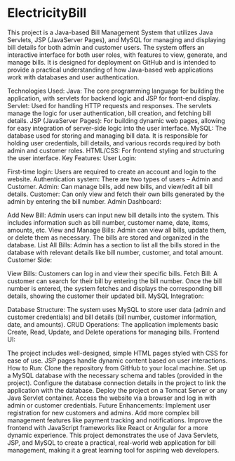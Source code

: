 # ElectricityBill
This project is a Java-based Bill Management System that utilizes Java Servlets, JSP (JavaServer Pages), and MySQL for managing and displaying bill details for both admin and customer users. The system offers an interactive interface for both user roles, with features to view, generate, and manage bills. It is designed for deployment on GitHub and is intended to provide a practical understanding of how Java-based web applications work with databases and user authentication.

Technologies Used:
Java: The core programming language for building the application, with servlets for backend logic and JSP for front-end display.
Servlet: Used for handling HTTP requests and responses. The servlets manage the logic for user authentication, bill creation, and fetching bill details.
JSP (JavaServer Pages): For building dynamic web pages, allowing for easy integration of server-side logic into the user interface.
MySQL: The database used for storing and managing bill data. It is responsible for holding user credentials, bill details, and various records required by both admin and customer roles.
HTML/CSS: For frontend styling and structuring the user interface.
Key Features:
User Login:

First-time login: Users are required to create an account and login to the website.
Authentication system: There are two types of users – Admin and Customer.
Admin: Can manage bills, add new bills, and view/edit all bill details.
Customer: Can only view and fetch their own bills generated by the admin by entering the bill number.
Admin Dashboard:

Add New Bill: Admin users can input new bill details into the system. This includes information such as bill number, customer name, date, items, amounts, etc.
View and Manage Bills: Admin can view all bills, update them, or delete them as necessary. The bills are stored and organized in the database.
List All Bills: Admin has a section to list all the bills stored in the database with relevant details like bill number, customer, and total amount.
Customer Side:

View Bills: Customers can log in and view their specific bills.
Fetch Bill: A customer can search for their bill by entering the bill number. Once the bill number is entered, the system fetches and displays the corresponding bill details, showing the customer their updated bill.
MySQL Integration:

Database Structure: The system uses MySQL to store user data (admin and customer credentials) and bill details (bill number, customer information, date, and amounts).
CRUD Operations: The application implements basic Create, Read, Update, and Delete operations for managing bills.
Frontend UI:

The project includes well-designed, simple HTML pages styled with CSS for ease of use.
JSP pages handle dynamic content based on user interactions.
How to Run:
Clone the repository from GitHub to your local machine.
Set up a MySQL database with the necessary schema and tables (provided in the project).
Configure the database connection details in the project to link the application with the database.
Deploy the project on a Tomcat Server or any Java Servlet container.
Access the website via a browser and log in with admin or customer credentials.
Future Enhancements:
Implement user registration for new customers and admins.
Add more complex bill management features like payment tracking and notifications.
Improve the frontend with JavaScript frameworks like React or Angular for a more dynamic experience.
This project demonstrates the use of Java Servlets, JSP, and MySQL to create a practical, real-world web application for bill management, making it a great learning tool for aspiring web developers.
